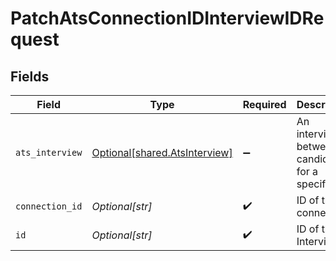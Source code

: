 # PatchAtsConnectionIDInterviewIDRequest


## Fields

| Field                                                                    | Type                                                                     | Required                                                                 | Description                                                              |
| ------------------------------------------------------------------------ | ------------------------------------------------------------------------ | ------------------------------------------------------------------------ | ------------------------------------------------------------------------ |
| `ats_interview`                                                          | [Optional[shared.AtsInterview]](undefined/models/shared/atsinterview.md) | :heavy_minus_sign:                                                       | An interview between a candidate for a specific job                      |
| `connection_id`                                                          | *Optional[str]*                                                          | :heavy_check_mark:                                                       | ID of the connection                                                     |
| `id`                                                                     | *Optional[str]*                                                          | :heavy_check_mark:                                                       | ID of the Interview                                                      |